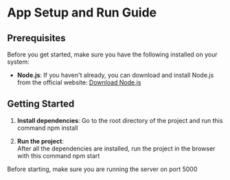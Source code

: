# App Setup and Run Guide

## Prerequisites

Before you get started, make sure you have the following installed on your system:

- **Node.js**: If you haven't already, you can download and install Node.js from the official website: [Download Node.js](https://nodejs.org/)

## Getting Started

1. **Install dependencies**: 
    Go to the root directory of the project and run this command
    npm install

2. **Run the project**:   
	After all the dependencies are installed, run the project in the browser with this command
    npm start

Before starting, make sure you are running the server on port 5000


